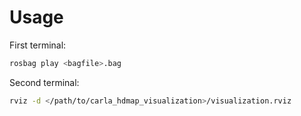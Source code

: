 # Usage
First terminal: 
```bash
rosbag play <bagfile>.bag
```

Second terminal:
```bash
rviz -d </path/to/carla_hdmap_visualization>/visualization.rviz
```